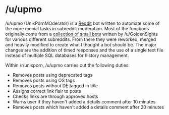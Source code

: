/u/upmo
=======

/u/upmo (UnixPornMOderator) is a [Reddit](http://reddit.com/) bot written to automate some of the more menial tasks in subreddit moderation. Most of the functions originally come from a [collection of small bots](https://github.com/voussoir/reddit/) written by /u/GoldenSights for various different subreddits. From there they were reworked, merged and heavily modified to create what I thought a bot should be. The major changes are the addition of timed responses and the use of a single text file instead of multiple SQL databases for history management.

Within /r/unixporn, /u/upmo carries out the following duties:

* Removes posts using deprecated tags
* Removes posts using OS tags
* Removes posts without DE tagged in title
* Assigns correct link flair to posts
* Checks links are through approved hosts
* Warns user if they haven't added a details comment after 10 minutes
* Removes posts which haven't added a details comment after 20 minutes
